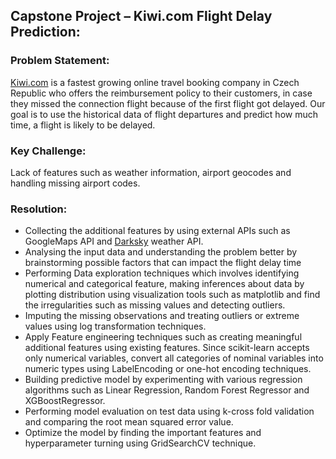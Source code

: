 ## Capstone Project – Kiwi.com Flight Delay Prediction:

### Problem Statement:
[Kiwi.com](https://www.kiwi.com/us/) is a fastest growing online travel booking company in Czech Republic who offers the reimbursement policy to their customers, in case they missed the connection flight because of the first flight got delayed. 
Our goal is to use the historical data of flight departures and predict how much time, a flight is likely to be delayed.

### Key Challenge:
Lack of features such as weather information, airport geocodes and handling missing airport codes.


### Resolution:

  - Collecting the additional features by using external APIs such as GoogleMaps API and [Darksky](https://darksky.net/dev) weather API.
  - Analysing the input data and understanding the problem better by brainstorming possible factors that can impact the flight delay time
  - Performing Data exploration techniques which involves identifying numerical and categorical feature, making inferences about data by plotting distribution using visualization tools such as matplotlib and find the irregularities such as missing values and detecting outliers.
  - Imputing the missing observations and treating outliers or extreme values using log transformation techniques.
  - Apply Feature engineering techniques such as creating meaningful additional features using existing features. Since scikit-learn accepts only numerical variables, convert all categories of nominal variables into numeric types using LabelEncoding or one-hot encoding techniques.
  - Building predictive model by experimenting with various regression algorithms such as Linear Regression, Random Forest Regressor and XGBoostRegressor.
  - Performing model evaluation on test data using k-cross fold validation and comparing the root mean squared error value.
  - Optimize the model by finding the important features and hyperparameter turning using GridSearchCV technique.
